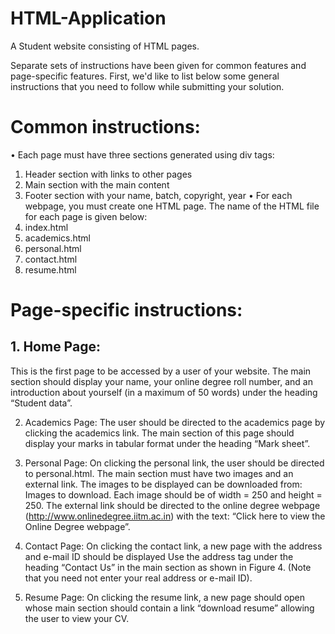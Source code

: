 # HTML-Application
A Student website consisting of HTML pages. 

Separate sets of instructions have been given for common features and page-specific features. First, we'd like to list below some general instructions that you need to follow while submitting your solution.

# Common instructions:
• Each page must have three sections generated using div tags:
  1. Header section with links to other pages
  2. Main section with the main content
  3. Footer section with your name, batch, copyright, year
• For each webpage, you must create one HTML page. The name of the HTML file for each page is given below:
  1. index.html
  2. academics.html
  3. personal.html
  4. contact.html
  5. resume.html

# Page-specific instructions:
## 1. Home Page:
   This is the first page to be accessed by a user of your website. The main section should display your name, your online degree roll number, and an introduction about yourself (in a maximum of 50 words) under the heading “Student data”.
   
2. Academics Page:
   The user should be directed to the academics page by clicking the academics link. The main section of this page should display your marks in tabular format under the heading “Mark sheet”.
   
3. Personal Page:
   On clicking the personal link, the user should be directed to personal.html. The main section must have two images and an external link. The images to be displayed can be downloaded from: Images to download. Each image should be of width = 250 and height = 250. The external link should be directed to the online degree webpage (http://www.onlinedegree.iitm.ac.in) with the text: “Click here to view the Online Degree webpage”.
   
4. Contact Page:
   On clicking the contact link, a new page with the address and e-mail ID should be displayed Use the address tag under the heading “Contact Us” in the main section as shown in Figure 4. (Note that you need not enter your real address or e-mail ID).

5. Resume Page:
   On clicking the resume link, a new page should open whose main section should contain a link “download resume” allowing the user to view your CV.
